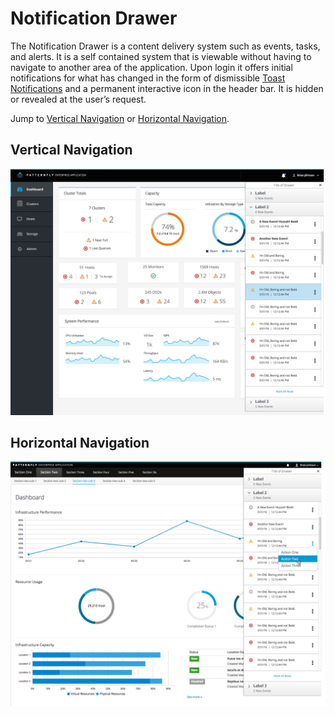 # Notification Drawer

The Notification Drawer is a content delivery system such as events, tasks, and alerts. It is a self contained system that is viewable without having to navigate to another area of the application. Upon login it offers initial notifications for what has changed in the form of dismissible [Toast Notifications](http://www.patternfly.org/pattern-library/communication/toast-notifications/#/api) and a permanent interactive icon in the header bar. It is hidden or revealed at the user’s request.

Jump to [Vertical Navigation](#vertical-navigation) or [Horizontal Navigation](#horizontal-navigation).

## Vertical Navigation
![Image of Vertical Nav Notification Drawer](img/PF-ND-05.png)

## Horizontal Navigation
![Image of Horizontal Nav Notification Drawer](img/PF-ND-04.png)
